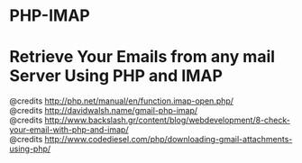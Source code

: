 # PHP-IMAP
# Retrieve Your Emails from any mail Server Using PHP and IMAP

@credits http://php.net/manual/en/function.imap-open.php/ <br/>
@credits http://davidwalsh.name/gmail-php-imap/ <br/>
@credits http://www.backslash.gr/content/blog/webdevelopment/8-check-your-email-with-php-and-imap/ <br/>
@credits http://www.codediesel.com/php/downloading-gmail-attachments-using-php/
